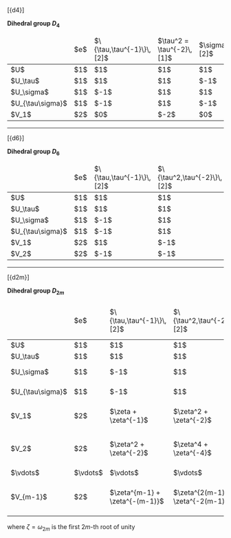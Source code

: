 [{d4}]

**Dihedral group $D_4$**

<table>
  <thead>
    <tr>
      <td> </td>
      <td c>$e$</td>
      <td c>$\{\tau,\tau^{-1}\}\,[2]$</td>
      <td c>$\tau^2 = \tau^{-2}\,[1]$</td>
      <td c>$\sigma\,[2]$</td>
      <td c>$\tau\sigma\,[2]$</td>
    </tr>
  </thead>
  <tbody>
    <tr>
      <td>$U$</td>
      <td c>$1$</td>
      <td c>$1$</td>
      <td c>$1$</td>
      <td c>$1$</td>
      <td c>$1$</td>
    </tr>
    <tr>
      <td>$U_\tau$</td>
      <td c>$1$</td>
      <td c>$1$</td>
      <td c>$1$</td>
      <td c>$-1$</td>
      <td c>$-1$</td>
    </tr>
    <tr>
      <td>$U_\sigma$</td>
      <td c>$1$</td>
      <td c>$-1$</td>
      <td c>$1$</td>
      <td c>$1$</td>
      <td c>$-1$</td>
    </tr>
    <tr>
      <td>$U_{\tau\sigma}$</td>
      <td c>$1$</td>
      <td c>$-1$</td>
      <td c>$1$</td>
      <td c>$-1$</td>
      <td c>$1$</td>
    </tr>
    <tr>
      <td>$V_1$</td>
      <td c>$2$</td>
      <td c>$0$</td>
      <td c>$-2$</td>
      <td c>$0$</td>
      <td c>$0$</td>
    </tr>
  </tbody>
</table>

---
[{d6}]

**Dihedral group $D_6$**

<table>
  <thead>
    <tr>
      <td> </td>
      <td c>$e$</td>
      <td c>$\{\tau,\tau^{-1}\}\,[2]$</td>
      <td c>$\{\tau^2,\tau^{-2}\}\,[2]$</td>
      <td c>$\tau^3 = \tau^{-3}\,[1]$</td>
      <td c>$\sigma\,[3]$</td>
      <td c>$\tau\sigma\,[3]$</td>
    </tr>
  </thead>
  <tbody>
    <tr>
      <td>$U$</td>
      <td c>$1$</td>
      <td c>$1$</td>
      <td c>$1$</td>
      <td c>$1$</td>
      <td c>$1$</td>
      <td c>$1$</td>
    </tr>
    <tr>
      <td>$U_\tau$</td>
      <td c>$1$</td>
      <td c>$1$</td>
      <td c>$1$</td>
      <td c>$1$</td>
      <td c>$-1$</td>
      <td c>$-1$</td>
    </tr>
    <tr>
      <td>$U_\sigma$</td>
      <td c>$1$</td>
      <td c>$-1$</td>
      <td c>$1$</td>
      <td c>$-1$</td>
      <td c>$1$</td>
      <td c>$-1$</td>
    </tr>
    <tr>
      <td>$U_{\tau\sigma}$</td>
      <td c>$1$</td>
      <td c>$-1$</td>
      <td c>$1$</td>
      <td c>$-1$</td>
      <td c>$-1$</td>
      <td c>$1$</td>
    </tr>
    <tr>
      <td>$V_1$</td>
      <td c>$2$</td>
      <td c>$1$</td>
      <td c>$-1$</td>
      <td c>$-2$</td>
      <td c>$0$</td>
      <td c>$0$</td>
    </tr>
    <tr>
      <td>$V_2$</td>
      <td c>$2$</td>
      <td c>$-1$</td>
      <td c>$-1$</td>
      <td c>$2$</td>
      <td c>$0$</td>
      <td c>$0$</td>
    </tr>
  </tbody>
</table>

---
[{d2m}]

**Dihedral group $D_{2m}$**

<table>
  <thead>
    <tr>
      <td> </td>
      <td c>$e$</td>
      <td c>$\{\tau,\tau^{-1}\}\,[2]$</td>
      <td c>$\{\tau^2,\tau^{-2}\}\,[2]$</td>
      <td c>$\cdots$</td>
      <td c>$\{\tau^{m-1},\tau^{-(m-1)}\}\,[2]$</td>
      <td c>$\tau^m = \tau^{-m}\,[1]$</td>
      <td c>$\sigma\,[m]$</td>
      <td c>$\tau\sigma\,[m]$</td>
    </tr>
  </thead>
  <tbody>
    <tr>
      <td>$U$</td>
      <td c>$1$</td>
      <td c>$1$</td>
      <td c>$1$</td>
      <td c>$\cdots$</td>
      <td c>$1$</td>
      <td c>$1$</td>
      <td c>$1$</td>
      <td c>$1$</td>
    </tr>
    <tr>
      <td>$U_\tau$</td>
      <td c>$1$</td>
      <td c>$1$</td>
      <td c>$1$</td>
      <td c>$\cdots$</td>
      <td c>$1$</td>
      <td c>$1$</td>
      <td c>$-1$</td>
      <td c>$-1$</td>
    </tr>
    <tr>
      <td>$U_\sigma$</td>
      <td c>$1$</td>
      <td c>$-1$</td>
      <td c>$1$</td>
      <td c>$\cdots$</td>
      <td c>$(-1)^{m-1}$</td>
      <td c>$(-1)^m$</td>
      <td c>$1$</td>
      <td c>$-1$</td>
    </tr>
    <tr>
      <td>$U_{\tau\sigma}$</td>
      <td c>$1$</td>
      <td c>$-1$</td>
      <td c>$1$</td>
      <td c>$\cdots$</td>
      <td c>$(-1)^{m-1}$</td>
      <td c>$(-1)^m$</td>
      <td c>$-1$</td>
      <td c>$1$</td>
    </tr>
    <tr>
      <td>$V_1$</td>
      <td c>$2$</td>
      <td c>$\zeta + \zeta^{-1}$</td>
      <td c>$\zeta^2 + \zeta^{-2}$</td>
      <td c>$\cdots$</td>
      <td c>$\zeta^{m-1} + \zeta^{-(m-1)}$</td>
      <td c>$-2$</td>
      <td c>$0$</td>
      <td c>$0$</td>
    </tr>
    <tr>
      <td>$V_2$</td>
      <td c>$2$</td>
      <td c>$\zeta^2 + \zeta^{-2}$</td>
      <td c>$\zeta^4 + \zeta^{-4}$</td>
      <td c>$\cdots$</td>
      <td c>$\zeta^{2(m-1)} + \zeta^{-2(m-1)}$</td>
      <td c>$2$</td>
      <td c>$0$</td>
      <td c>$0$</td>
    </tr>
    <tr>
      <td>$\vdots$</td>
      <td c>$\vdots$</td>
      <td c>$\vdots$</td>
      <td c>$\vdots$</td>
      <td c> </td>
      <td c>$\vdots$</td>
      <td c>$\vdots$</td>
      <td c>$\vdots$</td>
      <td c>$\vdots$</td>
    </tr>
    <tr>
      <td>$V_{m-1}$</td>
      <td c>$2$</td>
      <td c>$\zeta^{m-1} + \zeta^{-(m-1)}$</td>
      <td c>$\zeta^{2(m-1)} + \zeta^{-2(m-1)}$</td>
      <td c>$\cdots$</td>
      <td c>$\zeta^{(m-1)^2} + \zeta^{-(m-1)^2}$</td>
      <td c>$2\times(-1)^{m-1}$</td>
      <td c>$0$</td>
      <td c>$0$</td>
    </tr>
  </tbody>
</table>

where $\zeta = \omega_{2m}$ is the first $2m$-th root of unity
